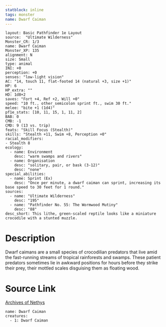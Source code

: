 ```yaml
---
statblock: inline
tags: monster
name: Dwarf Caiman
---
```

```statblock
layout: Basic Pathfinder 1e Layout
source:  "Ultimate Wilderness"
Monster_CR: 1/3
name: Dwarf Caiman
Monster_XP: 135
alignment: N
size: Small
type: animal
INI: +0
perception: +0
senses: "low-light vision"
AC: "14, touch 11, flat-footed 14 (natural +3, size +1)"
HP: 6
HP_extra: ""
HD: 1d8+2
saves: "Fort +4, Ref +2, Will +0"
speed: "10 ft., other_semicolon sprint ft., swim 30 ft."
melee: "bite +1 (1d4)"
pf1e_stats: [10, 11, 15, 1, 11, 2]
BAB: 0
CMB: -1
CMD: 9 (13 vs. trip)
feats: "Skill Focus (Stealth)"
skills: "Stealth +11, Swim +8, Perception +0"
racial_modifiers:
- Stealth 8
ecology:
  - name: Environment
    desc: "warm swamps and rivers"
  - name: Organisation
    desc: "solitary, pair, or bask (3-12)"
    desc: "none"
special_abilities:
  - name: Sprint (Ex)
    desc: "Once per minute, a dwarf caiman can sprint, increasing its base speed to 30 feet for 1 round."
sources:
  - name: "Ultimate Wilderness"
    desc: "195"
  - name: "Pathfinder No. 55: The Wormwood Mutiny"
    desc: "88"
desc_short: This lithe, green-scaled reptile looks like a miniature crocodile with a stunted muzzle.
```
# Description
Dwarf caimans are a small species of crocodilian predators that live amid the fast-running streams of tropical rainforests and swamps. These patient predators sometimes lie in awkward positions for hours before they strike their prey, their mottled scales disguising them as floating wood.
# Source Link
[Archives of Nethys](https://aonprd.com/MonsterDisplay.aspx?ItemName=Dwarf%20Caiman)
```encounter-table
name: Dwarf Caiman
creatures:
  - 1: Dwarf Caiman
```
